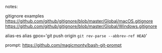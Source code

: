notes:

gitignore examples
https://github.com/github/gitignore/blob/master/Global/macOS.gitignore
https://github.com/github/gitignore/blob/master/Global/Windows.gitignore


alias-es
alias gpox='git push origin `git rev-parse --abbrev-ref HEAD`'


prompt:
https://github.com/magicmonty/bash-git-prompt
